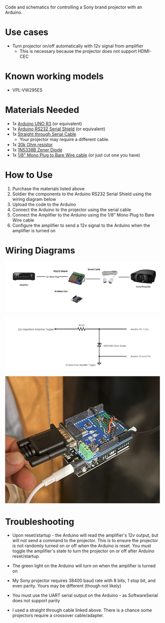 Code and schematics for controlling a Sony brand projector with an Arduino.

# Use cases

- Turn projector on/off automatically with 12v signal from amplifier
  - This is necessary because the projector does not support HDMI-CEC

# Known working models

- VPL-VW295ES

# Materials Needed

- 1x [Arduino UNO R3](https://www.amazon.com/ELEGOO-Board-ATmega328P-ATMEGA16U2-Compliant/dp/B01EWOE0UU/ref=sxts_rp_s_a_1_0?content-id=amzn1.sym.eff26b9b-e255-411b-a40d-eccb21f93fe4%3Aamzn1.sym.eff26b9b-e255-411b-a40d-eccb21f93fe4&crid=1598SI0EQDSPU&cv_ct_cx=arduino+uno&keywords=arduino+uno&pd_rd_i=B01EWOE0UU&pd_rd_r=a9415f72-fa90-4607-bdc8-932cb17fc034&pd_rd_w=hMHov&pd_rd_wg=MC7Uj&pf_rd_p=eff26b9b-e255-411b-a40d-eccb21f93fe4&pf_rd_r=JDFF7GSGE2EBQNQWB4VZ&qid=1677335223&sprefix=arduino+uno%2Caps%2C65&sr=1-1-5985efba-8948-4f09-9122-d605505c9d1e) (or equivalent)
- 1x [Arduino RS232 Serial Shield](https://www.amazon.com/dp/B00N4MKVFK?psc=1&ref=ppx_yo2ov_dt_b_product_details) (or equivalent)
- 1x [Straight through Serial Cable](https://www.amazon.com/Serial-Extension-Female-Straight-Through/dp/B07B4T699J/ref=sr_1_3?crid=4PB6KDXXOO9T&keywords=rs232+cable&qid=1677337188&sprefix=rs232+cable+%2Caps%2C64&sr=8-3)
  - Your projector may require a different cable.
- 1x [30k Ohm resistor](https://www.amazon.com/dp/B008UFWHL2?psc=1&ref=ppx_yo2ov_dt_b_product_details)
- 1x [1N5338B Zener Diode](https://www.amazon.com/dp/B008UFWHL2?psc=1&ref=ppx_yo2ov_dt_b_product_details)
- 1x [1/8" Mono Plug to Bare Wire cable](https://www.amazon.com/dp/B08Q7CYHZC?psc=1&ref=ppx_yo2ov_dt_b_product_details) (or just cut one you have)

# How to Use

1. Purchase the materials listed above
2. Soldier the components to the Arduino RS232 Serial Shield using the wiring diagram below
3. Upload the code to the Arduino
4. Connect the Arduino to the projector using the serial cable
5. Connect the Amplifier to the Arduino using the 1/8" Mono Plug to Bare Wire cable
6. Configure the amplifier to send a 12v signal to the Arduino when the amplifier is turned on

# Wiring Diagrams

![High level wiring diagram](wiring-diagram.png)

![Wiring Schematic](circuit-4.png)

![Picture of soldered components](picture.png)

# Troubleshooting

- Upon reset/startup - the Arduino will read the amplifier's 12v output, but will not send a command to the projector. This is to ensure the projector is not randomly turned on or off when the Arduino is reset. You must toggle the amplifier's state to turn the projector on or off after Arduino reset/startup.

- The green light on the Arduino will turn on when the amplifier is turned on

- My Sony projector requires 38400 baud rate with 8 bits, 1 stop bit, and even parity. Yours may be different (though not likely)

- You must use the UART serial output on the Arduino - as SoftwareSerial does not support parity

- I used a straight through cable linked above. There is a chance some projectors require a crossover cable/adapter.

